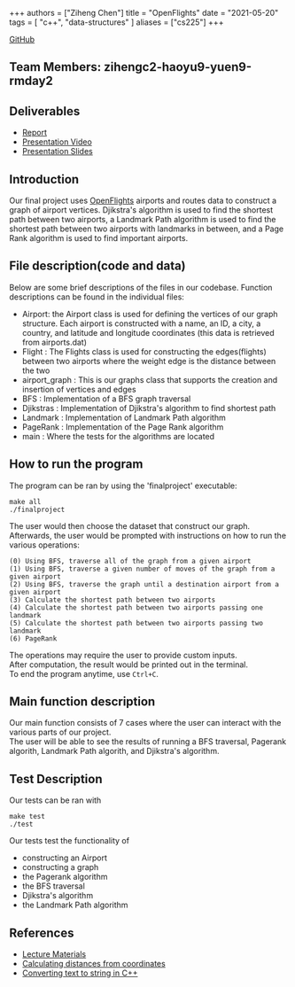 +++
authors = ["Ziheng Chen"]
title = "OpenFlights"
date = "2021-05-20"
tags = [
    "c++", "data-structures"
]
aliases = ["cs225"]
+++

[GitHub](https://github.com/JackZihengChen/CS225FinalProject)


## Team Members: zihengc2-haoyu9-yuen9-rmday2

## Deliverables
* [Report](https://github-dev.cs.illinois.edu/cs225-sp21/rmday2-yuen9-zihengc2-haoyu9/blob/master/CS%20225%20Final%20Project%20Report.pdf)
* [Presentation Video](https://youtu.be/r_ltZNUqKkw)
* [Presentation Slides](https://github-dev.cs.illinois.edu/cs225-sp21/rmday2-yuen9-zihengc2-haoyu9/blob/master/CS%20225%20Final%20Project%20Presentation.pdf)

## Introduction
Our final project uses [OpenFlights](https://openflights.org/data.html) airports and routes data to construct a graph of airport vertices.
Djikstra's algorithm is used to find the shortest path between two airports, a Landmark Path algorithm
is used to find the shortest path between two airports with landmarks in between, and a Page Rank algorithm is used to find important airports.

## File description(code and data)
Below are some brief descriptions of the files in our codebase.  Function descriptions can be found in the individual files:
* Airport: the Airport class is used for defining the vertices of our graph structure. Each airport is constructed with a name, an ID, a city, a country, and latitude and longitude coordinates (this data is retrieved from airports.dat)
* Flight : The Flights class is used for constructing the edges(flights) between two airports where the weight edge is the distance between the two
* airport_graph : This is our graphs class that supports the creation and insertion of vertices and edges
* BFS : Implementation of a BFS graph traversal
* Djikstras : Implementation of Djikstra's algorithm to find shortest path
* Landmark : Implementation of Landmark Path algorithm
* PageRank : Implementation of the Page Rank algorithm
* main : Where the tests for the algorithms are located

## How to run the program
The program can be ran by using the 'finalproject' executable:
```
make all
./finalproject
```
The user would then choose the dataset that construct our graph.  
Afterwards, the user would be prompted with instructions on how to run the various operations:
```
(0) Using BFS, traverse all of the graph from a given airport 
(1) Using BFS, traverse a given number of moves of the graph from a given airport
(2) Using BFS, traverse the graph until a destination airport from a given airport
(3) Calculate the shortest path between two airports
(4) Calculate the shortest path between two airports passing one landmark
(5) Calculate the shortest path between two airports passing two landmark
(6) PageRank
```  
The operations may require the user to provide custom inputs.  
After computation, the result would be printed out in the terminal.  
To end the program anytime, use `Ctrl+C`.

## Main function description
Our main function consists of 7 cases where the user can interact with the various parts of our project.  
The user will be able to see the results of running a BFS traversal, Pagerank algorith, Landmark Path algorith, and Djikstra's algorithm.

## Test Description
Our tests can be ran with
```
make test
./test
```  
Our tests test the functionality of
* constructing an Airport 
* constructing a graph
* the Pagerank algorithm
* the BFS traversal
* Djikstra's algorithm
* the Landmark Path algorithm

## References
* [Lecture Materials](https://courses.engr.illinois.edu/cs225/sp2021/)
* [Calculating distances from coordinates](https://www.geeksforgeeks.org/program-distance-two-points-earth/)
* [Converting text to string in C++](https://tomeko.net/online_tools/cpp_text_escape.php?lang=en)

